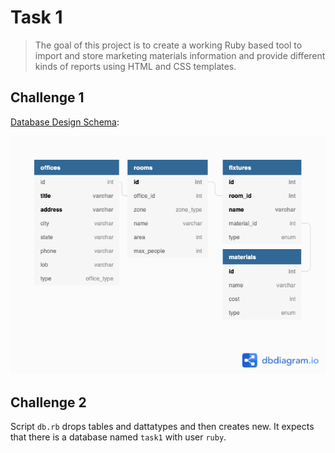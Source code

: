 # Task 1
>The goal of this project is to create a  working Ruby based tool to import and store marketing materials information and provide different kinds of reports using HTML and CSS templates.

## Challenge 1
[Database Design Schema](https://dbdiagram.io/d/61852c5cd5d522682dfa5d50):

![schema](db_schema.png)


## Challenge 2
Script ```db.rb``` drops tables and dattatypes and then creates new. It expects that there is a database named ```task1``` with user ```ruby```.
